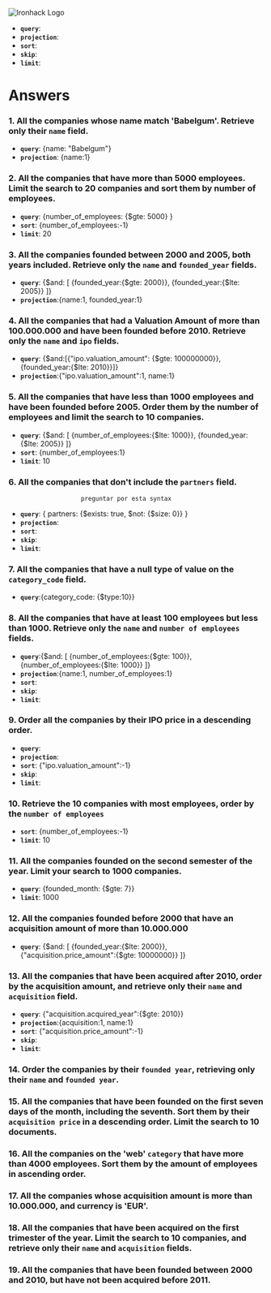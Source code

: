 ![Ironhack Logo](https://i.imgur.com/1QgrNNw.png)


- **`query`**: 
- **`projection`**:
- **`sort`**: 
- **`skip`**: 
- **`limit`**: 

# Answers

### 1. All the companies whose name match 'Babelgum'. Retrieve only their `name` field.

- **`query`**: {name: "Babelgum"}
- **`projection`**: {name:1}

### 2. All the companies that have more than 5000 employees. Limit the search to 20 companies and sort them by **number of employees**.

- **`query`**: {number_of_employees: {$gte: 5000} }
- **`sort`**: {number_of_employees:-1}
- **`limit`**: 20

### 3. All the companies founded between 2000 and 2005, both years included. Retrieve only the `name` and `founded_year` fields.

- **`query`**: {$and: [ {founded_year:{$gte: 2000}}, {founded_year:{$lte: 2005}} ]}
- **`projection`**:{name:1, founded_year:1}

### 4. All the companies that had a Valuation Amount of more than 100.000.000 and have been founded before 2010. Retrieve only the `name` and `ipo` fields.

- **`query`**: {$and:[{"ipo.valuation_amount": {$gte: 100000000}}, {founded_year:{$lte: 2010}}]}
- **`projection`**:{"ipo.valuation_amount":1, name:1}

### 5. All the companies that have less than 1000 employees and have been founded before 2005. Order them by the number of employees and limit the search to 10 companies.

- **`query`**: {$and: [ {number_of_employees:{$lte: 1000}}, {founded_year:{$lte: 2005}} ]}
- **`sort`**: {number_of_employees:1}
- **`limit`**: 10

### 6. All the companies that don't include the `partners` field.

                        preguntar por esta syntax
- **`query`**: { partners: {$exists: true, $not: {$size: 0}} }
- **`projection`**:
- **`sort`**: 
- **`skip`**: 
- **`limit`**: 

### 7. All the companies that have a null type of value on the `category_code` field.

- **`query`**:{category_code: {$type:10}}


### 8. All the companies that have at least 100 employees but less than 1000. Retrieve only the `name` and `number of employees` fields.

- **`query`**:{$and: [ {number_of_employees:{$gte: 100}}, {number_of_employees:{$lte: 1000}} ]}
- **`projection`**:{name:1, number_of_employees:1}
- **`sort`**: 
- **`skip`**: 
- **`limit`**: 

### 9. Order all the companies by their IPO price in a descending order.

- **`query`**: 
- **`projection`**:
- **`sort`**: {"ipo.valuation_amount":-1}
- **`skip`**: 
- **`limit`**: 

### 10. Retrieve the 10 companies with most employees, order by the `number of employees`

- **`sort`**: {number_of_employees:-1}
- **`limit`**: 10

### 11. All the companies founded on the second semester of the year. Limit your search to 1000 companies.

- **`query`**: {founded_month: {$gte: 7}}
- **`limit`**: 1000

### 12. All the companies founded before 2000 that have an acquisition amount of more than 10.000.000

- **`query`**: {$and: [ {founded_year:{$lte: 2000}}, {"acquisition.price_amount":{$gte: 10000000}} ]}

### 13. All the companies that have been acquired after 2010, order by the acquisition amount, and retrieve only their `name` and `acquisition` field.

- **`query`**: {"acquisition.acquired_year":{$gte: 2010}}
- **`projection`**:{acquisition:1, name:1}
- **`sort`**: {"acquisition.price_amount":-1}
- **`skip`**: 
- **`limit`**: 

### 14. Order the companies by their `founded year`, retrieving only their `name` and `founded year`.

<!-- Your Code Goes Here -->

### 15. All the companies that have been founded on the first seven days of the month, including the seventh. Sort them by their `acquisition price` in a descending order. Limit the search to 10 documents.

<!-- Your Code Goes Here -->

### 16. All the companies on the 'web' `category` that have more than 4000 employees. Sort them by the amount of employees in ascending order.

<!-- Your Code Goes Here -->

### 17. All the companies whose acquisition amount is more than 10.000.000, and currency is 'EUR'.

<!-- Your Code Goes Here -->

### 18. All the companies that have been acquired on the first trimester of the year. Limit the search to 10 companies, and retrieve only their `name` and `acquisition` fields.

<!-- Your Code Goes Here -->

### 19. All the companies that have been founded between 2000 and 2010, but have not been acquired before 2011.

<!-- Your Code Goes Here -->
